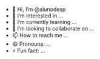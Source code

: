 - 👋 Hi, I’m @alunodesp
- 👀 I’m interested in ...
- 🌱 I’m currently learning ...
- 💞️ I’m looking to collaborate on ...
- 📫 How to reach me ...
- 😄 Pronouns: ...
- ⚡ Fun fact: ...

<!---
alunodesp/alunodesp is a ✨ special ✨ repository because its `README.md` (this file) appears on your GitHub profile.
You can click the Preview link to take a look at your changes.
--->
